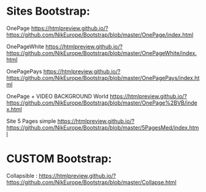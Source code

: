 

# Sites Bootstrap:


OnePage https://htmlpreview.github.io/?https://github.com/NikEurope/Bootstrap/blob/master/OnePage/index.html

OnePageWhite https://htmlpreview.github.io/?https://github.com/NikEurope/Bootstrap/blob/master/OnePageWhite/index.html

OnePagePays https://htmlpreview.github.io/?https://github.com/NikEurope/Bootstrap/blob/master/OnePagePays/index.html


OnePage + VIDEO BACKGROUND World https://htmlpreview.github.io/?https://github.com/NikEurope/Bootstrap/blob/master/OnePage%2BVB/index.html


Site 5 Pages simple https://htmlpreview.github.io/?https://github.com/NikEurope/Bootstrap/blob/master/5PagesMed/index.html


# CUSTOM Bootstrap:

Collapsible : https://htmlpreview.github.io/?https://github.com/NikEurope/Bootstrap/blob/master/Collapse.html
